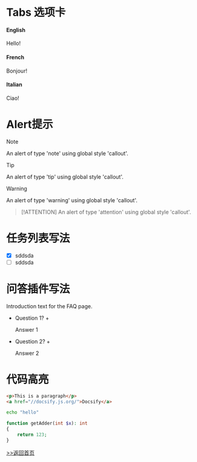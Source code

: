 # Tabs 选项卡

<!-- tabs:start -->

#### **English**

Hello!

#### **French**

Bonjour!

#### **Italian**

Ciao!

<!-- tabs:end -->

# Alert提示

> [!NOTE]
> An alert of type 'note' using global style 'callout'.

> [!TIP]
> An alert of type 'tip' using global style 'callout'.

> [!WARNING]
> An alert of type 'warning' using global style 'callout'.

> [!ATTENTION]
> An alert of type 'attention' using global style 'callout'.

# 任务列表写法

- [X] sddsda
- [ ] sddsda

# 问答插件写法

Introduction text for the FAQ page.

+ Question 1? +

  Answer 1

+ Question 2? +

  Answer 2

# 代码高亮

```html
<p>This is a paragraph</p>
<a href="//docsify.js.org/">Docsify</a>
```

```bash
echo "hello"
```

```php
function getAdder(int $x): int 
{
    return 123;
}
```

[>>返回首页](README)